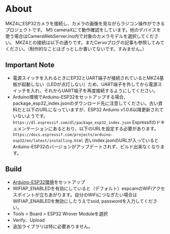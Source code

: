 # About
MKZ4にESP32カメラを接続し、カメラの画像を見ながらラジコン操作ができるプロジェクトです。
M5 cameraXにて動作確認をしています。他のデバイスを使う場合はCameraWebServer.ino内で対象のカメラモデルを選択してください。
MKZ4との接続は以下の通りです。またCervoブログの記事も参照してみてください。（制作的なことはざっとしか書いてないです。すみません。）

## Important Note
- 電源スイッチを入れるときにEP32とUART端子が接続されているとMKZ4基板が起動しない（LEDが点灯しない）ため、UART端子を外してから電源スイッチを入れ、それからUART端子を再度接続するようにしてください。
- Arduino環境でArduino-ESP32をセットアップする場合、package_esp32_index.jsonのダウンロード先に注意してください。古い資料だと以下のURLになっていますが、ESP32 Arduino v1.0.6以降更新されていないようです。
`https://dl.espressif.com/dl/package_esp32_index.json`
Espressifのドキュメンテーションにあるとおり、以下のURLを設定する必要があります。
`https://docs.espressif.com/projects/arduino-esp32/en/latest/installing.html`
古いindex.jsonのURLが入っているとArduino-ESP32のバージョンがアップデートされず、ビルド出来なくなります。

## Build
- [Arduino-ESP32環境](https://docs.espressif.com/projects/arduino-esp32/en/latest/installing.html)をセットアップ
- WIFIAP_ENABLEDを有効にしていると（デフォルト）espcamのWiFiアクセスポイントが立ちあがります。自分のWiFiにつなぎたい場合はWIFIAP_ENABLEDを無効にしたうえでssid, passwordを入力してください。
- Tools > Board > ESP32 Wrover Moduleを選択
- Verify、Upload
- 追加ライブラリは特に必要ありません。
